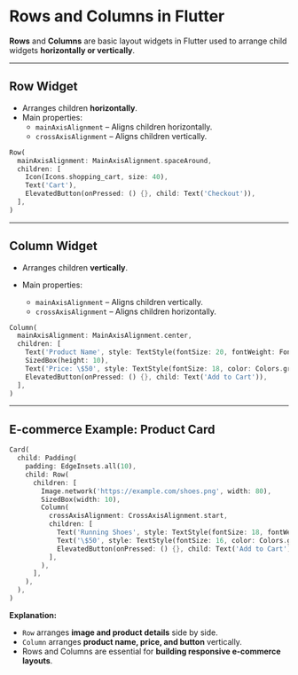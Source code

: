 # Rows and Columns in Flutter

**Rows** and **Columns** are basic layout widgets in Flutter used to arrange child widgets **horizontally or vertically**.

---

## Row Widget

- Arranges children **horizontally**.
- Main properties:
  - `mainAxisAlignment` – Aligns children horizontally.
  - `crossAxisAlignment` – Aligns children vertically.

```dart
Row(
  mainAxisAlignment: MainAxisAlignment.spaceAround,
  children: [
    Icon(Icons.shopping_cart, size: 40),
    Text('Cart'),
    ElevatedButton(onPressed: () {}, child: Text('Checkout')),
  ],
)
````

---

## Column Widget

* Arranges children **vertically**.
* Main properties:

  * `mainAxisAlignment` – Aligns children vertically.
  * `crossAxisAlignment` – Aligns children horizontally.

```dart
Column(
  mainAxisAlignment: MainAxisAlignment.center,
  children: [
    Text('Product Name', style: TextStyle(fontSize: 20, fontWeight: FontWeight.bold)),
    SizedBox(height: 10),
    Text('Price: \$50', style: TextStyle(fontSize: 18, color: Colors.green)),
    ElevatedButton(onPressed: () {}, child: Text('Add to Cart')),
  ],
)
```

---

## E-commerce Example: Product Card

```dart
Card(
  child: Padding(
    padding: EdgeInsets.all(10),
    child: Row(
      children: [
        Image.network('https://example.com/shoes.png', width: 80),
        SizedBox(width: 10),
        Column(
          crossAxisAlignment: CrossAxisAlignment.start,
          children: [
            Text('Running Shoes', style: TextStyle(fontSize: 18, fontWeight: FontWeight.bold)),
            Text('\$50', style: TextStyle(fontSize: 16, color: Colors.green)),
            ElevatedButton(onPressed: () {}, child: Text('Add to Cart')),
          ],
        ),
      ],
    ),
  ),
)
```

**Explanation:**

* `Row` arranges **image and product details** side by side.
* `Column` arranges **product name, price, and button** vertically.
* Rows and Columns are essential for **building responsive e-commerce layouts**.
